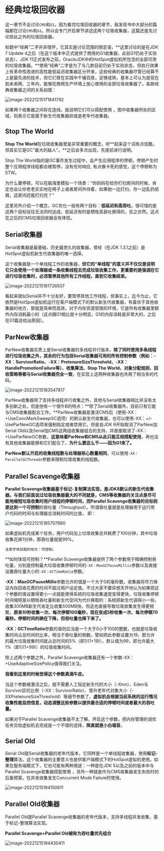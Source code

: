 # 经典垃圾回收器

这一章节不会讨论`CMS`和`G1`，因为看完垃圾回收器的章节，我发现书中大部分的篇幅都在讨论`CMS`和`G1`。所以会专门开启章节讲述这两个垃圾收集器，这篇还是先讨论除此之外的垃圾回收器。

标题中“经典”二字并非情怀，它其实是讨论范围的限定语，**这里讨论的是在JDK 7 Update 4之后（在这个版本中正式提供了商用的G1收集器，此前G1仍处于实验状态）、JDK 11正式发布之前，OracleJDK中的HotSpot虚拟机所包含的全部可用的垃圾收集器。**使用“经典”二字是为了与几款目前仍处于实验状态，但执行效果上有革命性改进的高性能低延迟收集器区分开来，这些经典的收集器尽管已经算不上是最先进的技术，但它们曾在实践中千锤百炼，足够成熟，基本上可认为是现在到未来两、三年内，能够在商用生产环境上放心使用的全部垃圾收集器了。各款经典收集器之间的关系如图：

![image-20221215171841792](https://raw.githubusercontent.com/ZhengShuHai/PicGo-MarkDown/master/img/jvm/202212181150895.png)



如果两个收集器之间存在连线，就说明它们可以搭配使用 ，图中收集器所处的区域，则表示它是属于新生代收集器抑或是老年代收集器。

## Stop The World

**Stop The World**在垃圾收集器里是非常重要的概念，听**起来这个词有点炫酷，但其实它是GC"最大的敌人"。**之后会多次出现，先提前进行说明。

Stop The World指的是GC事件发生过程中，会产生应用程序的停顿。停顿产生时整个应用程序线程都会被暂停，没有任何响应, 有点像卡死的感觉，这个停顿称为STW。

为什么要停顿，可以在脑海里模拟一个场景：“你妈妈在给你打扫房间的时候，肯定也会让你老老实实地在椅子上或者房间外待着，如果她一边打扫，你一边乱扔纸屑，这房间还能打扫完？”

这里另外介绍一个概念，GC优化一般有两个目标：**低延迟和高吞吐**。很可惜的是这两个目标往往无法同时达成，低延迟有时是牺牲高吞吐换得的，反之亦然。这点在之后的CMS垃圾回收器会有体现。

## Serial收集器

Serial收集器是最基础、历史最悠久的收集器，曾经（在JDK 1.3.1之前）是HotSpot虚拟机新生代收集器的唯一选择。

这个收集器是一个单线程工作的收集器，**但它的“单线程”的意义并不仅仅是说明它只会使用一个处理器或一条收集线程去完成垃圾收集工作，更重要的是强调在它进行垃圾收集时，必须暂停其他所有工作线程，直到它收集结束。**

![image-20221215181726507](https://raw.githubusercontent.com/ZhengShuHai/PicGo-MarkDown/master/img/jvm/202212181150206.png)

看起来貌似Serial并不十分友好，要暂停其他工作线程，但事实上，迄今为止，它依然是HotSpot虚拟机运行在客户端模式下的默认新生代收集器，有着优于其他收集器的地方，那就是简单而高效，对于内存资源受限的环境，它是所有收集器里额外内存消耗最小的（这点跟G1相比就十分明显，G1的内存消耗是非常大的，之后在G1篇会给出原因）。

## ParNew收集器

ParNew收集器实质上是Serial收集器的多线程并行版本，**除了同时使用多条线程进行垃圾收集之外，其余的行为包括Serial收集器可用的所有控制参数（例如：-XX：SurvivorRatio、-XX：PretenureSizeThreshold、-XX：HandlePromotionFailure等）、收集算法、Stop The World、对象分配规则、回收策略等都与Serial收集器完全一致**，在实现上这两种收集器也共用了相当多的代码。

![image-20221215183547817](https://raw.githubusercontent.com/ZhengShuHai/PicGo-MarkDown/master/img/jvm/202212181150887.png)



ParNew收集器除了支持多线程并行收集之外，其他与Serial收集器相比并没有太多创新之处，但是他有一个很牛B的特点：**除了Serial收集器外，目前只有它能与CMS收集器配合工作。**ParNew收集器是激活CMS后（使用-XX：+UseConcMarkSweepGC选项）的默认新生代收集器，也可以使用-XX：+/-UseParNewGC选项来强制指定或者禁用它。但是自JDK 9开始取消了ParNew加Serial Old以及Serial加CMS这两组收集器组合的支持，并直接取消了-XX：+UseParNewGC参数，**这意味着ParNew和CMS从此只能互相搭配使用**，再也没有其他收集器能够和它们配合了。**为什么要这么干——因为G1来了。**

**ParNew默认开启的收集线程数与处理器核心数量相同**，可以使用`-XX：ParallelGCThreads`参数来限制垃圾收集的线程数。

## Parallel Scavenge收集器

**Parallel Scavenge收集器基于标记-复制算法实现，是JDK8默认的新生代收集器。**与我们前面说过垃圾收集器最大的不同就是，CMS等收集器的关注点是尽可能地缩短垃圾收集时用户线程的停顿时间，而Parallel Scavenge收集器的目标则是达到一个**可控制**的吞吐量（Throughput）。所谓吞吐量就是处理器用于运行用户代码的时间与处理器总消耗时间的比值， 即：

![image-20221215185707980](https://raw.githubusercontent.com/ZhengShuHai/PicGo-MarkDown/master/img/jvm/202212181150051.png)

如果虚拟机完成某个任务，用户代码加上垃圾收集总共耗费了100分钟，其中垃圾收集花掉1分钟，那吞吐量就是99%。

`注意字体加粗的地方：可控制。`

**如何体现可控制？**Parallel Scavenge收集器提供了两个参数用于精确控制吞吐量，分别是控制最大垃圾收集停顿时间的`-XX：MaxGCPauseMillis`参数以及直接设置吞吐量大小的`-XX：GCTimeRatio`参数。

**-XX：MaxGCPauseMillis**参数允许的值是一个大于0的毫秒数，收集器将尽力保证内存回收花费的时间不超过用户设定值。不过大家不要异想天开地认为如果把这个参数的值设置得更小一点就能使得系统的垃圾收集速度变得更快，垃圾收集停顿时间缩短是以牺牲吞吐量和新生代空间为代价换取的：系统把新生代调得小一些，收集300MB新生代肯定比收集500MB快，但这也直接导致垃圾收集发生得更频繁，**原来10秒收集一次、每次停顿100毫秒，现在变成5秒收集一次、每次停顿70毫秒。停顿时间的确在下降，但吞吐量也降下来了。**

**-XX：GCTimeRatio**参数的值则应当是一个大于0小于100的整数，也就是垃圾收集时间占总时间的比率，相当于吞吐量的倒数。譬如把此参数设置为19，那允许的最大垃圾收集时间就占总时间的5%（即1/(1+19)），默认值为99，即允许最大1%（即1/(1+99)）的垃圾收集时间。

除上述两个参数之外，Parallel Scavenge收集器还有一个参数-XX：+UseAdaptiveSizePolicy值得我们关注。

**我看到这里的时候觉得这个参数真滴牛皮。**

当这个参数被激活之后，就不需要人工指定新生代的大小（-Xmn）、Eden与Survivor区的比例（-XX：SurvivorRatio）、晋升老年代对象大小（-XXPretenureSizeThreshold）等细节参数了，**虚拟机会根据当前系统的运行情况收集性能监控信息，动态调整这些参数以提供最合适的停顿时间或者最大的吞吐量。**

如果对于Parallel Scavenge收集器不太了解，开启这个参数，把内存管理的调优任务交给虚拟机去完成是一个不错的选择，**简直就是小白福音**。

## Serial Old

Serial Old是Serial收集器的老年代版本，它同样是一个单线程收集器，使用**标记-整理**算法。这个收集器的主要意义也是供客户端模式下的HotSpot虚拟机使用。如果在服务端模式下，它也可能有两种用途：一种是在JDK 5以及之前的版本中与Parallel Scavenge收集器搭配使用 ，另外一种就是作为CMS收集器发生失败时的后备预案，在并发收集发生Concurrent Mode Failure时使用。

![image-20221215194150611](https://raw.githubusercontent.com/ZhengShuHai/PicGo-MarkDown/master/img/jvm/202212181150305.png)

## Parallel Old收集器

Parallel Old是Parallel Scavenge收集器的老年代版本，支持多线程并发收集，基于标记-整理算法实现。

**Parallel Scavenge+Parallel Old被称为吞吐量优先组合**

![image-20221215194430411](https://raw.githubusercontent.com/ZhengShuHai/PicGo-MarkDown/master/img/jvm/202212181150000.png)
